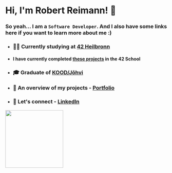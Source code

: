 # Hi, I'm Robert Reimann! 👋

### So yeah... I am a `Software Developer`. And I also have some links here if you want to learn more about me :) 

-   ### 👨‍💻 Currently studying at [42 Heilbronn](https://www.42heilbronn.de/en/)
-   #### I have currently completed [these projects](https://github.com/MM1132/42-projects) in the 42 School
-   ### 🎓 Graduate of [KOOD/Jõhvi](https://kood.tech)
-   ### 💼 An overview of my projects - [Portfolio](https://mm1132.github.io/portfolio/)
-   ### 🔗 Let's connect - [LinkedIn](https://www.linkedin.com/in/r-reimann/)

<img height="180em" src="https://github-readme-stats-eight-theta.vercel.app/api/top-langs/?username=MM1132&layout=compact&langs_count=4&theme=radical"/>

